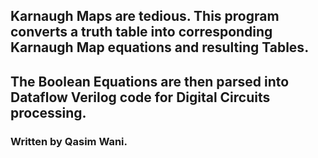 ## Karnaugh Maps are tedious. This program converts a truth table into corresponding Karnaugh Map equations and resulting Tables.
## The Boolean Equations are then parsed into Dataflow Verilog code for Digital Circuits processing.

### Written by Qasim Wani.
